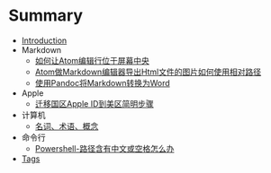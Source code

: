 # Summary

* [Introduction](README.md)
* Markdown
  * [如何让Atom编辑行位于屏幕中央](Markdown/如何让Atom编辑行位于屏幕中央.md)
  * [Atom做Markdown编辑器导出Html文件的图片如何使用相对路径](Markdown/Atom做Markdown编辑器导出Html文件的图片如何使用相对路径.md)
  * [使用Pandoc将Markdown转换为Word](Markdown/使用Pandoc将markdown转换为word.md)
* Apple
  * [迁移国区Apple ID到美区简明步骤](Apple/迁移国区AppleID到美区简明步骤.md)
* 计算机
  * [名词、术语、概念](Computer/名词-概念-术语.md)
* 命令行
  * [Powershell-路径含有中文或空格怎么办](命令行/Powershell-路径含有中文或空格怎么办.md)
* [Tags](tags.md)
